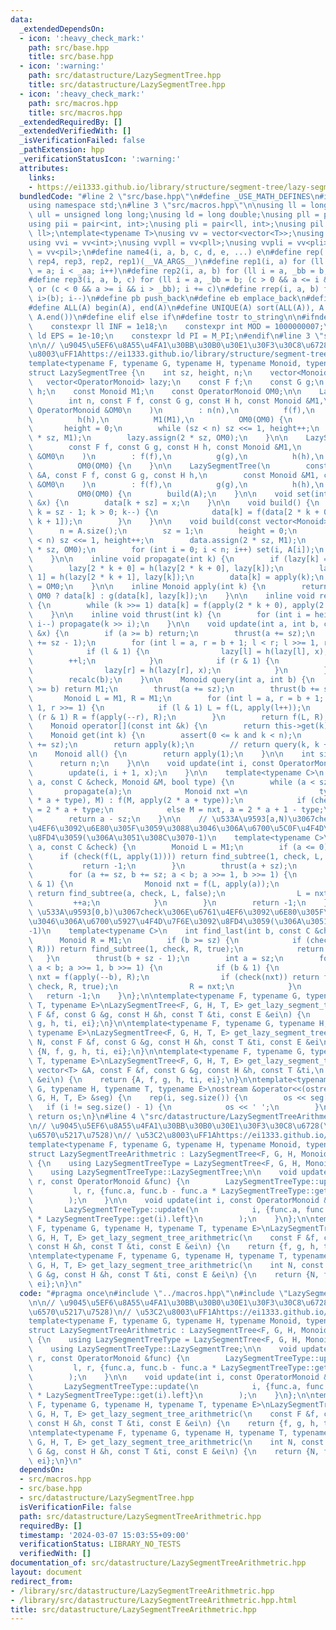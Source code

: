 ```yaml
---
data:
  _extendedDependsOn:
  - icon: ':heavy_check_mark:'
    path: src/base.hpp
    title: src/base.hpp
  - icon: ':warning:'
    path: src/datastructure/LazySegmentTree.hpp
    title: src/datastructure/LazySegmentTree.hpp
  - icon: ':heavy_check_mark:'
    path: src/macros.hpp
    title: src/macros.hpp
  _extendedRequiredBy: []
  _extendedVerifiedWith: []
  _isVerificationFailed: false
  _pathExtension: hpp
  _verificationStatusIcon: ':warning:'
  attributes:
    links:
    - https://ei1333.github.io/library/structure/segment-tree/lazy-segment-tree.cpp
  bundledCode: "#line 2 \"src/base.hpp\"\n#define _USE_MATH_DEFINES\n#include <bits/stdc++.h>\n\
    using namespace std;\n#line 3 \"src/macros.hpp\"\n\nusing ll = long long;\nusing\
    \ ull = unsigned long long;\nusing ld = long double;\nusing pll = pair<ll, ll>;\n\
    using pii = pair<int, int>;\nusing pli = pair<ll, int>;\nusing pil = pair<int,\
    \ ll>;\ntemplate<typename T>\nusing vv = vector<vector<T>>;\nusing vvl = vv<ll>;\n\
    using vvi = vv<int>;\nusing vvpll = vv<pll>;\nusing vvpli = vv<pli>;\nusing vvpil\
    \ = vv<pil>;\n#define name4(i, a, b, c, d, e, ...) e\n#define rep(...) name4(__VA_ARGS__,\
    \ rep4, rep3, rep2, rep1)(__VA_ARGS__)\n#define rep1(i, a) for (ll i = 0, _aa\
    \ = a; i < _aa; i++)\n#define rep2(i, a, b) for (ll i = a, _bb = b; i < _bb; i++)\n\
    #define rep3(i, a, b, c) for (ll i = a, _bb = b; (c > 0 && a <= i && i < _bb)\
    \ or (c < 0 && a >= i && i > _bb); i += c)\n#define rrep(i, a, b) for (ll i=(a);\
    \ i>(b); i--)\n#define pb push_back\n#define eb emplace_back\n#define mkp make_pair\n\
    #define ALL(A) begin(A), end(A)\n#define UNIQUE(A) sort(ALL(A)), A.erase(unique(ALL(A)),\
    \ A.end())\n#define elif else if\n#define tostr to_string\n\n#ifndef CONSTANTS\n\
    \    constexpr ll INF = 1e18;\n    constexpr int MOD = 1000000007;\n    constexpr\
    \ ld EPS = 1e-10;\n    constexpr ld PI = M_PI;\n#endif\n#line 3 \"src/datastructure/LazySegmentTree.hpp\"\
    \n\n// \u9045\u5EF6\u8A55\u4FA1\u30BB\u30B0\u30E1\u30F3\u30C8\u6728\n// \u53C2\
    \u8003\uFF1Ahttps://ei1333.github.io/library/structure/segment-tree/lazy-segment-tree.cpp\n\
    template<typename F, typename G, typename H, typename Monoid, typename OperatorMonoid>\n\
    struct LazySegmentTree {\n    int sz, height, n;\n    vector<Monoid> data;\n \
    \   vector<OperatorMonoid> lazy;\n    const F f;\n    const G g;\n    const H\
    \ h;\n    const Monoid M1;\n    const OperatorMonoid OM0;\n\n    LazySegmentTree(\n\
    \        int n, const F f, const G g, const H h, const Monoid &M1,\n        const\
    \ OperatorMonoid &OM0\n    )\n        : n(n),\n          f(f),\n          g(g),\n\
    \          h(h),\n          M1(M1),\n          OM0(OM0) {\n        sz = 1;\n \
    \       height = 0;\n        while (sz < n) sz <<= 1, height++;\n        data.assign(2\
    \ * sz, M1);\n        lazy.assign(2 * sz, OM0);\n    }\n\n    LazySegmentTree(\n\
    \        const F f, const G g, const H h, const Monoid &M1,\n        const OperatorMonoid\
    \ &OM0\n    )\n        : f(f),\n          g(g),\n          h(h),\n          M1(M1),\n\
    \          OM0(OM0) {\n    }\n\n    LazySegmentTree(\n        const vector<Monoid>\
    \ &A, const F f, const G g, const H h,\n        const Monoid &M1, const OperatorMonoid\
    \ &OM0\n    )\n        : f(f),\n          g(g),\n          h(h),\n          M1(M1),\n\
    \          OM0(OM0) {\n        build(A);\n    }\n\n    void set(int k, const Monoid\
    \ &x) {\n        data[k + sz] = x;\n    }\n\n    void build() {\n        for (int\
    \ k = sz - 1; k > 0; k--) {\n            data[k] = f(data[2 * k + 0], data[2 *\
    \ k + 1]);\n        }\n    }\n\n    void build(const vector<Monoid> &A) {\n  \
    \      n = A.size();\n        sz = 1;\n        height = 0;\n        while (sz\
    \ < n) sz <<= 1, height++;\n        data.assign(2 * sz, M1);\n        lazy.assign(2\
    \ * sz, OM0);\n        for (int i = 0; i < n; i++) set(i, A[i]);\n        build();\n\
    \    }\n\n    inline void propagate(int k) {\n        if (lazy[k] == OM0) return;\n\
    \        lazy[2 * k + 0] = h(lazy[2 * k + 0], lazy[k]);\n        lazy[2 * k +\
    \ 1] = h(lazy[2 * k + 1], lazy[k]);\n        data[k] = apply(k);\n        lazy[k]\
    \ = OM0;\n    }\n\n    inline Monoid apply(int k) {\n        return lazy[k] ==\
    \ OM0 ? data[k] : g(data[k], lazy[k]);\n    }\n\n    inline void recalc(int k)\
    \ {\n        while (k >>= 1) data[k] = f(apply(2 * k + 0), apply(2 * k + 1));\n\
    \    }\n\n    inline void thrust(int k) {\n        for (int i = height; i > 0;\
    \ i--) propagate(k >> i);\n    }\n\n    void update(int a, int b, const OperatorMonoid\
    \ &x) {\n        if (a >= b) return;\n        thrust(a += sz);\n        thrust(b\
    \ += sz - 1);\n        for (int l = a, r = b + 1; l < r; l >>= 1, r >>= 1) {\n\
    \            if (l & 1) {\n                lazy[l] = h(lazy[l], x);\n        \
    \        ++l;\n            }\n            if (r & 1) {\n                --r;\n\
    \                lazy[r] = h(lazy[r], x);\n            }\n        }\n        recalc(a);\n\
    \        recalc(b);\n    }\n\n    Monoid query(int a, int b) {\n        if (a\
    \ >= b) return M1;\n        thrust(a += sz);\n        thrust(b += sz - 1);\n \
    \       Monoid L = M1, R = M1;\n        for (int l = a, r = b + 1; l < r; l >>=\
    \ 1, r >>= 1) {\n            if (l & 1) L = f(L, apply(l++));\n            if\
    \ (r & 1) R = f(apply(--r), R);\n        }\n        return f(L, R);\n    }\n\n\
    \    Monoid operator[](const int &k) {\n        return this->get(k);\n    }\n\n\
    \    Monoid get(int k) {\n        assert(0 <= k and k < n);\n        thrust(k\
    \ += sz);\n        return apply(k);\n        // return query(k, k + 1);\n    }\n\
    \n    Monoid all() {\n        return apply(1);\n    }\n\n    int size() {\n  \
    \      return n;\n    }\n\n    void update(int i, const OperatorMonoid &x) {\n\
    \        update(i, i + 1, x);\n    }\n\n    template<typename C>\n    int find_subtree(int\
    \ a, const C &check, Monoid &M, bool type) {\n        while (a < sz) {\n     \
    \       propagate(a);\n            Monoid nxt =\n                type ? f(apply(2\
    \ * a + type), M) : f(M, apply(2 * a + type));\n            if (check(nxt)) a\
    \ = 2 * a + type;\n            else M = nxt, a = 2 * a + 1 - type;\n        }\n\
    \        return a - sz;\n    }\n\n    // \u533A\u9593[a,N)\u3067check\u306E\u6761\
    \u4EF6\u3092\u6E80\u305F\u3059\u3088\u3046\u306A\u6700\u5C0F\u4F4D\u7F6E\u3092\
    \u8FD4\u3059(\u306A\u3051\u308C\u3070-1)\n    template<typename C>\n    int find_first(int\
    \ a, const C &check) {\n        Monoid L = M1;\n        if (a <= 0) {\n      \
    \      if (check(f(L, apply(1)))) return find_subtree(1, check, L, false);\n \
    \           return -1;\n        }\n        thrust(a + sz);\n        int b = sz;\n\
    \        for (a += sz, b += sz; a < b; a >>= 1, b >>= 1) {\n            if (a\
    \ & 1) {\n                Monoid nxt = f(L, apply(a));\n                if (check(nxt))\
    \ return find_subtree(a, check, L, false);\n                L = nxt;\n       \
    \         ++a;\n            }\n        }\n        return -1;\n    }\n\n    //\
    \ \u533A\u9593[0,b)\u3067check\u306E\u6761\u4EF6\u3092\u6E80\u305F\u3059\u3088\
    \u3046\u306A\u6700\u5927\u4F4D\u7F6E\u3092\u8FD4\u3059(\u306A\u3051\u308C\u3070\
    -1)\n    template<typename C>\n    int find_last(int b, const C &check) {\n  \
    \      Monoid R = M1;\n        if (b >= sz) {\n            if (check(f(apply(1),\
    \ R))) return find_subtree(1, check, R, true);\n            return -1;\n     \
    \   }\n        thrust(b + sz - 1);\n        int a = sz;\n        for (b += sz;\
    \ a < b; a >>= 1, b >>= 1) {\n            if (b & 1) {\n                Monoid\
    \ nxt = f(apply(--b), R);\n                if (check(nxt)) return find_subtree(b,\
    \ check, R, true);\n                R = nxt;\n            }\n        }\n     \
    \   return -1;\n    }\n};\n\ntemplate<typename F, typename G, typename H, typename\
    \ T, typename E>\nLazySegmentTree<F, G, H, T, E> get_lazy_segment_tree(\n    const\
    \ F &f, const G &g, const H &h, const T &ti, const E &ei\n) {\n    return {f,\
    \ g, h, ti, ei};\n}\n\ntemplate<typename F, typename G, typename H, typename T,\
    \ typename E>\nLazySegmentTree<F, G, H, T, E> get_lazy_segment_tree(\n    int\
    \ N, const F &f, const G &g, const H &h, const T &ti, const E &ei\n) {\n    return\
    \ {N, f, g, h, ti, ei};\n}\n\ntemplate<typename F, typename G, typename H, typename\
    \ T, typename E>\nLazySegmentTree<F, G, H, T, E> get_lazy_segment_tree(\n    const\
    \ vector<T> &A, const F &f, const G &g, const H &h, const T &ti,\n    const E\
    \ &ei\n) {\n    return {A, f, g, h, ti, ei};\n}\n\ntemplate<typename F, typename\
    \ G, typename H, typename T, typename E>\nostream &operator<<(ostream &os, LazySegmentTree<F,\
    \ G, H, T, E> &seg) {\n    rep(i, seg.size()) {\n        os << seg[i];\n     \
    \   if (i != seg.size() - 1) {\n            os << ' ';\n        }\n    }\n   \
    \ return os;\n}\n#line 4 \"src/datastructure/LazySegmentTreeArithmetric.hpp\"\n\
    \n// \u9045\u5EF6\u8A55\u4FA1\u30BB\u30B0\u30E1\u30F3\u30C8\u6728(\u7B49\u5DEE\
    \u6570\u5217\u7528)\n// \u53C2\u8003\uFF1Ahttps://ei1333.github.io/library/structure/segment-tree/lazy-segment-tree.cpp\n\
    template<typename F, typename G, typename H, typename Monoid, typename OperatorMonoid>\n\
    struct LazySegmentTreeArithmetric : LazySegmentTree<F, G, H, Monoid, OperatorMonoid>\
    \ {\n    using LazySegmentTreeType = LazySegmentTree<F, G, H, Monoid, OperatorMonoid>;\n\
    \    using LazySegmentTreeType::LazySegmentTree;\n\n    void update(int l, int\
    \ r, const OperatorMonoid &func) {\n        LazySegmentTreeType::update(\n   \
    \         l, r, {func.a, func.b - func.a * LazySegmentTreeType::get(l).left}\n\
    \        );\n    }\n\n    void update(int i, const OperatorMonoid &func) {\n \
    \       LazySegmentTreeType::update(\n            i, {func.a, func.b - func.a\
    \ * LazySegmentTreeType::get(i).left}\n        );\n    }\n};\n\ntemplate<typename\
    \ F, typename G, typename H, typename T, typename E>\nLazySegmentTreeArithmetric<F,\
    \ G, H, T, E> get_lazy_segment_tree_arithmetric(\n    const F &f, const G &g,\
    \ const H &h, const T &ti, const E &ei\n) {\n    return {f, g, h, ti, ei};\n}\n\
    \ntemplate<typename F, typename G, typename H, typename T, typename E>\nLazySegmentTreeArithmetric<F,\
    \ G, H, T, E> get_lazy_segment_tree_arithmetric(\n    int N, const F &f, const\
    \ G &g, const H &h, const T &ti, const E &ei\n) {\n    return {N, f, g, h, ti,\
    \ ei};\n}\n"
  code: "#pragma once\n#include \"../macros.hpp\"\n#include \"LazySegmentTree.hpp\"\
    \n\n// \u9045\u5EF6\u8A55\u4FA1\u30BB\u30B0\u30E1\u30F3\u30C8\u6728(\u7B49\u5DEE\
    \u6570\u5217\u7528)\n// \u53C2\u8003\uFF1Ahttps://ei1333.github.io/library/structure/segment-tree/lazy-segment-tree.cpp\n\
    template<typename F, typename G, typename H, typename Monoid, typename OperatorMonoid>\n\
    struct LazySegmentTreeArithmetric : LazySegmentTree<F, G, H, Monoid, OperatorMonoid>\
    \ {\n    using LazySegmentTreeType = LazySegmentTree<F, G, H, Monoid, OperatorMonoid>;\n\
    \    using LazySegmentTreeType::LazySegmentTree;\n\n    void update(int l, int\
    \ r, const OperatorMonoid &func) {\n        LazySegmentTreeType::update(\n   \
    \         l, r, {func.a, func.b - func.a * LazySegmentTreeType::get(l).left}\n\
    \        );\n    }\n\n    void update(int i, const OperatorMonoid &func) {\n \
    \       LazySegmentTreeType::update(\n            i, {func.a, func.b - func.a\
    \ * LazySegmentTreeType::get(i).left}\n        );\n    }\n};\n\ntemplate<typename\
    \ F, typename G, typename H, typename T, typename E>\nLazySegmentTreeArithmetric<F,\
    \ G, H, T, E> get_lazy_segment_tree_arithmetric(\n    const F &f, const G &g,\
    \ const H &h, const T &ti, const E &ei\n) {\n    return {f, g, h, ti, ei};\n}\n\
    \ntemplate<typename F, typename G, typename H, typename T, typename E>\nLazySegmentTreeArithmetric<F,\
    \ G, H, T, E> get_lazy_segment_tree_arithmetric(\n    int N, const F &f, const\
    \ G &g, const H &h, const T &ti, const E &ei\n) {\n    return {N, f, g, h, ti,\
    \ ei};\n}\n"
  dependsOn:
  - src/macros.hpp
  - src/base.hpp
  - src/datastructure/LazySegmentTree.hpp
  isVerificationFile: false
  path: src/datastructure/LazySegmentTreeArithmetric.hpp
  requiredBy: []
  timestamp: '2024-03-07 15:03:55+09:00'
  verificationStatus: LIBRARY_NO_TESTS
  verifiedWith: []
documentation_of: src/datastructure/LazySegmentTreeArithmetric.hpp
layout: document
redirect_from:
- /library/src/datastructure/LazySegmentTreeArithmetric.hpp
- /library/src/datastructure/LazySegmentTreeArithmetric.hpp.html
title: src/datastructure/LazySegmentTreeArithmetric.hpp
---
```

